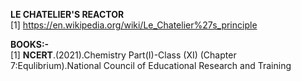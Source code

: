 ****LE CHATELIER'S REACTOR****<br>
[1] https://en.wikipedia.org/wiki/Le_Chatelier%27s_principle

****BOOKS:-****<br>
[1] ****NCERT****.(2021).Chemistry Part(I)-Class (XI) (Chapter 7:Equlibrium).National Council of Educational Research and Training

